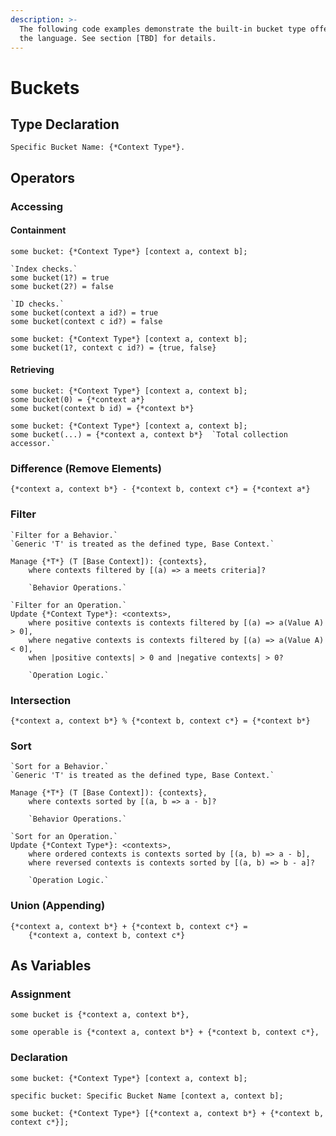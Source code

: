 ```yaml
---
description: >-
  The following code examples demonstrate the built-in bucket type offered by
  the language. See section [TBD] for details.
---
```


# Buckets

## Type Declaration

```
Specific Bucket Name: {*Context Type*}.
```

## Operators

### Accessing

#### Containment

```
some bucket: {*Context Type*} [context a, context b];

`Index checks.`
some bucket(1?) = true
some bucket(2?) = false

`ID checks.`
some bucket(context a id?) = true
some bucket(context c id?) = false
```

```
some bucket: {*Context Type*} [context a, context b];
some bucket(1?, context c id?) = {true, false}
```

#### Retrieving

```
some bucket: {*Context Type*} [context a, context b];
some bucket(0) = {*context a*}
some bucket(context b id) = {*context b*}
```

```
some bucket: {*Context Type*} [context a, context b];
some bucket(...) = {*context a, context b*}  `Total collection accessor.`
```

### Difference (Remove Elements)

```
{*context a, context b*} - {*context b, context c*} = {*context a*}
```

### Filter

```
`Filter for a Behavior.`
`Generic 'T' is treated as the defined type, Base Context.`

Manage {*T*} (T [Base Context]): {contexts},
    where contexts filtered by [(a) => a meets criteria]?
    
    `Behavior Operations.`
```

```
`Filter for an Operation.`
Update {*Context Type*}: <contexts>,
    where positive contexts is contexts filtered by [(a) => a(Value A) > 0],
    where negative contexts is contexts filtered by [(a) => a(Value A) < 0],
    when |positive contexts| > 0 and |negative contexts| > 0?
    
    `Operation Logic.`
```

### Intersection

```
{*context a, context b*} % {*context b, context c*} = {*context b*}
```

### Sort

```
`Sort for a Behavior.`
`Generic 'T' is treated as the defined type, Base Context.`

Manage {*T*} (T [Base Context]): {contexts},
    where contexts sorted by [(a, b => a - b]?
    
    `Behavior Operations.`
```

```
`Sort for an Operation.`
Update {*Context Type*}: <contexts>,
    where ordered contexts is contexts sorted by [(a, b) => a - b],
    where reversed contexts is contexts sorted by [(a, b) => b - a]?
    
    `Operation Logic.`
```

### Union (Appending)

```
{*context a, context b*} + {*context b, context c*} = 
    {*context a, context b, context c*}
```

## As Variables

### Assignment

```
some bucket is {*context a, context b*},
```

```
some operable is {*context a, context b*} + {*context b, context c*},
```

### Declaration

```
some bucket: {*Context Type*} [context a, context b];
```

```
specific bucket: Specific Bucket Name [context a, context b];
```

```
some bucket: {*Context Type*} [{*context a, context b*} + {*context b, context c*}];
```
